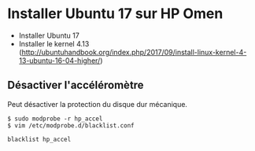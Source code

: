 # Installer Ubuntu 17 sur HP Omen

- Installer Ubuntu 17
- Installer le kernel 4.13 (http://ubuntuhandbook.org/index.php/2017/09/install-linux-kernel-4-13-ubuntu-16-04-higher/)

## Désactiver l'accéléromètre

Peut désactiver la protection du disque dur mécanique.

	$ sudo modprobe -r hp_accel
	$ vim /etc/modprobe.d/blacklist.conf

	blacklist hp_accel




